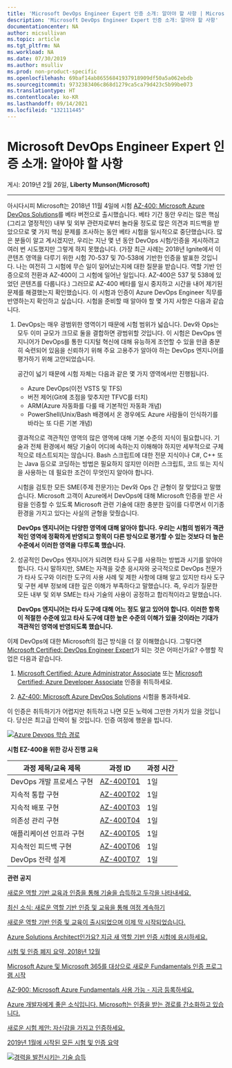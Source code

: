```yaml
---
title: 'Microsoft DevOps Engineer Expert 인증 소개: 알아야 할 사항 | Microsoft Docs'
description: 'Microsoft DevOps Engineer Expert 인증 소개: 알아야 할 사항'
documentationcenter: NA
author: micsullivan
ms.topic: article
ms.tgt_pltfrm: NA
ms.workload: NA
ms.date: 07/30/2019
ms.author: msulliv
ms.prod: non-product-specific
ms.openlocfilehash: 69baf14ab86556841937918909df50a5a062ebdb
ms.sourcegitcommit: 9732383406c868d1279ca5ca79d423c5b99be073
ms.translationtype: HT
ms.contentlocale: ko-KR
ms.lasthandoff: 09/14/2021
ms.locfileid: "132111445"
---
```

# <a name="introducing-the-microsoft-devops-engineer-expert-certification-what-you-need-to-know"></a>Microsoft DevOps Engineer Expert 인증 소개: 알아야 할 사항

게시: 2019년 2월 26일, **Liberty Munson(Microsoft)**

___

아시다시피 Microsoft는 2018년 11월 4일에 시험 [AZ-400: Microsoft Azure DevOps Solutions](https://www.microsoft.com/learning/exam-AZ-400.aspx)를 베타 버전으로 출시했습니다. 베타 기간 동안 우리는 많은 핵심(그리고 열정적인) 내부 및 외부 관련자로부터 놀라울 정도로 많은 의견과 피드백을 받았으므로 몇 가지 핵심 문제를 조사하는 동안 베타 시험을 일시적으로 중단했습니다. 많은 분들이 알고 계시겠지만, 우리는 지난 몇 년 동안 DevOps 시험/인증을 게시하려고 여러 번 시도했지만 그렇게 하지 못했습니다. (가장 최근 사례는 2018년 Ignite에서 이 콘텐츠 영역을 다루기 위한 시험 70-537 및 70-538에 기반한 인증을 발표한 것입니다. 나는 여전히 그 시험에 무슨 일이 일어났는지에 대한 질문을 받습니다. 역할 기반 인증으로의 전환과 AZ-400이 그 시험에 일어난 일입니다. AZ-400은 537 및 538에 있었던 콘텐츠를 다룹니다.) 그러므로 AZ-400 베타를 일시 중지하고 시간을 내어 제기된 문제를 해결했는지 확인했습니다. 이 시험과 인증이 Azure DevOps Engineer 직무를 반영하는지 확인하고 싶습니다. 시험을 준비할 때 알아야 할 몇 가지 사항은 다음과 같습니다.

1. DevOps는 매우 광범위한 영역이기 때문에 시험 범위가 넓습니다. Dev와 Ops는 모두 이미 규모가 크므로 둘을 결합하면 광범위할 것입니다. 이 시험은 DevOps 엔지니어가 DevOps를 통한 디지털 혁신에 대해 유능하게 조언할 수 있을 만큼 충분히 숙련되어 있음을 신뢰하기 위해 주요 고용주가 알아야 하는 DevOps 엔지니어를 평가하기 위해 고안되었습니다.

    공간이 넓기 때문에 시험 자체는 다음과 같은 몇 가지 영역에서만 진행됩니다.

    - Azure DevOps(이전 VSTS 및 TFS)
    - 버전 제어(Git에 초점을 맞추지만 TFVC를 터치)
    - ARM(Azure 자동화를 다룰 때 기본적인 자동화 개념)
    - PowerShell(Unix/Bash 배경에서 온 경우에도 Azure 사람들이 인식하기를 바라는 또 다른 기본 개념)

    결과적으로 객관적인 영역의 많은 영역에 대해 기본 수준의 지식이 필요합니다. 기술과 전체 환경에서 해당 기술이 어디에 속하는지 이해해야 하지만 세부적으로 구체적으로 테스트되지는 않습니다. Bash 스크립트에 대한 전문 지식이나 C#, C++ 또는 Java 등으로 코딩하는 방법은 필요하지 않지만 이러한 스크립트, 코드 또는 지식을 사용하는 데 필요한 조건이 무엇인지 알아야 합니다.

    시험을 검토한 모든 SME(주제 전문가)는 Dev와 Ops 간 균형이 잘 맞았다고 말했습니다. Microsoft 고객이 Azure에서 DevOps에 대해 Microsoft 인증을 받은 사람을 인증할 수 있도록 Microsoft 관련 기술에 대한 충분한 깊이를 다루면서 이기종 환경을 가지고 있다는 사실의 균형을 맞췄습니다.

    **DevOps 엔지니어는 다양한 영역에 대해 알아야 합니다. 우리는 시험의 범위가 객관적인 영역에 정확하게 반영되고 항목이 다른 방식으로 평가할 수 있는 것보다 더 높은 수준에서 이러한 영역을 다루도록 했습니다.**

2. 성공적인 DevOps 엔지니어가 되려면 타사 도구를 사용하는 방법과 시기를 알아야 합니다. 다시 말하지만, SME는 자격을 갖춘 응시자와 궁극적으로 DevOps 전문가가 타사 도구와 이러한 도구의 사용 사례 및 제한 사항에 대해 알고 있지만 타사 도구 및 구현 세부 정보에 대한 깊은 이해가 부족하다고 말했습니다. 즉, 우리가 질문한 모든 내부 및 외부 SME는 타사 기술의 사용이 공정하고 합리적이라고 말했습니다.

    **DevOps 엔지니어는 타사 도구에 대해 어느 정도 알고 있어야 합니다. 이러한 항목이 적절한 수준에 있고 타사 도구에 대한 높은 수준의 이해가 있을 것이라는 기대가 객관적인 영역에 반영되도록 했습니다.**

이제 DevOps에 대한 Microsoft의 접근 방식을 더 잘 이해했습니다. 그렇다면 [Microsoft Certified: DevOps Engineer Expert](https://www.microsoft.com/learning/azure-devops.aspx)가 되는 것은 어떠신가요? 수행할 작업은 다음과 같습니다.

1. [Microsoft Certified: Azure Administrator Associate](https://www.microsoft.com/learning/azure-administrator.aspx) 또는 [Microsoft Certified: Azure Developer Associate](https://www.microsoft.com/learning/azure-developer.aspx) 인증을 취득하세요.

2. [AZ-400: Microsoft Azure DevOps Solutions](https://www.microsoft.com/learning/exam-AZ-400.aspx) 시험을 통과하세요.

이 인증은 취득하기가 어렵지만 취득하고 나면 모든 노력에 그만한 가치가 있을 것입니다. 당신은 최고급 인력이 될 것입니다. 인증 여정에 행운을 빕니다.

[![Azure Devops 학습 경로](images/azuredevops-feb25-2019-375197.jpg)](images/azuredevops-feb25-2019-375197.jpg)

**시험 EZ-400을 위한 강사 진행 교육**

| 과정 제목/교육 제목 | 과정 ID | 과정 시간 |
| --- | --- | --- |
| DevOps 개발 프로세스 구현 |   [AZ-400T01](https://www.microsoft.com/learning/course.aspx?cid=AZ-400T01) | 1일 |
| 지속적 통합 구현 |   [AZ-400T02](https://www.microsoft.com/learning/course.aspx?cid=AZ-400T02) | 1일 |
| 지속적 배포 구현 |   [AZ-400T03](https://www.microsoft.com/learning/course.aspx?cid=AZ-400T03) | 1일 |
| 의존성 관리 구현 |   [AZ-400T04](https://www.microsoft.com/learning/course.aspx?cid=AZ-400T04) | 1일 |
| 애플리케이션 인프라 구현 |   [AZ-400T05](https://www.microsoft.com/learning/course.aspx?cid=AZ-400T05) | 1일 |
| 지속적인 피드백 구현 |   [AZ-400T06](https://www.microsoft.com/learning/course.aspx?cid=AZ-400T06) | 1일 |
| DevOps 전략 설계 |   [AZ-400T07](https://www.microsoft.com/learning/course.aspx?cid=AZ-400T07) | 1일 |

**관련 공지**

[새로운 역할 기반 교육과 인증을 통해 기술을 습득하고 두각을 나타내세요.](https://www.microsoft.com/en-us/learning/community-blog-post.aspx?BlogId=8&Id=375161)

[최신 소식: 새로운 역할 기반 인증 및 교육을 통해 여정 계속하기](https://www.microsoft.com/en-us/learning/community-blog-post.aspx?BlogId=8&Id=375200)

[새로운 역할 기반 인증 및 교육이 출시되었으며 이제 막 시작되었습니다.](https://www.microsoft.com/en-us/learning/community-blog-post.aspx?BlogId=8&Id=375159)

[Azure Solutions Architect인가요? 지금 새 역할 기반 인증 시험에 응시하세요.](https://www.microsoft.com/en-us/learning/community-blog-post.aspx?BlogId=8&Id=375157)

[시험 및 인증 폐지 요약, 2018년 12월](https://www.microsoft.com/en-us/learning/community-blog-post.aspx?BlogId=8&Id=375189)

[Microsoft Azure 및 Microsoft 365를 대상으로 새로운 Fundamentals 인증 프로그램 시작](https://www.microsoft.com/en-us/learning/community-blog-post.aspx?BlogId=8&Id=375158)

[AZ-900: Microsoft Azure Fundamentals 사용 가능 - 지금 등록하세요.](https://www.microsoft.com/en-us/learning/community-blog-post.aspx?BlogId=8&Id=375190)

[Azure 개발자에게 좋은 소식입니다. Microsoft는 인증을 받는 경로를 간소화하고 있습니다.](https://www.microsoft.com/en-us/learning/community-blog-post.aspx?BlogId=8&Id=375185)

[새로운 시험 제안: 자신감을 가지고 인증하세요.](https://www.microsoft.com/en-us/learning/community-blog-post.aspx?BlogId=8&Id=375201)

[2019년 1월에 시작된 모든 시험 및 인증 요약](https://www.microsoft.com/en-us/learning/community-blog-post.aspx?BlogId=8&Id=375204)

[![경력을 발전시키는 기술 습득](images/microsoft-certified-banner.png)](https://www.microsoft.com/learning/azure-training-certification.aspx?WT.icid=mva_bnr_lexawareness_usen_asi_rightrail_oct2017)